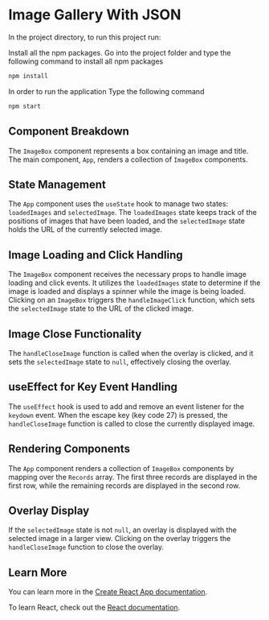 # Image Gallery With JSON

In the project directory, to run this project run:

Install all the npm packages. Go into the project folder and type the following command to install all npm packages

```bash
npm install
```

In order to run the application Type the following command

```bash
npm start
```

## Component Breakdown
The `ImageBox` component represents a box containing an image and title. The main component, `App`, renders a collection of `ImageBox` components.

## State Management
The `App` component uses the `useState` hook to manage two states: `loadedImages` and `selectedImage`. The `loadedImages` state keeps track of the positions of images that have been loaded, and the `selectedImage` state holds the URL of the currently selected image.

## Image Loading and Click Handling
The `ImageBox` component receives the necessary props to handle image loading and click events. It utilizes the `loadedImages` state to determine if the image is loaded and displays a spinner while the image is being loaded. Clicking on an `ImageBox` triggers the `handleImageClick` function, which sets the `selectedImage` state to the URL of the clicked image.

## Image Close Functionality
The `handleCloseImage` function is called when the overlay is clicked, and it sets the `selectedImage` state to `null`, effectively closing the overlay.

## useEffect for Key Event Handling
The `useEffect` hook is used to add and remove an event listener for the `keydown` event. When the escape key (key code 27) is pressed, the `handleCloseImage` function is called to close the currently displayed image.

## Rendering Components
The `App` component renders a collection of `ImageBox` components by mapping over the `Records` array. The first three records are displayed in the first row, while the remaining records are displayed in the second row.

## Overlay Display
If the `selectedImage` state is not `null`, an overlay is displayed with the selected image in a larger view. Clicking on the overlay triggers the `handleCloseImage` function to close the overlay.

## Learn More

You can learn more in the [Create React App documentation](https://facebook.github.io/create-react-app/docs/getting-started).

To learn React, check out the [React documentation](https://reactjs.org/).

